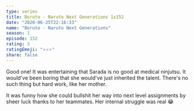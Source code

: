 ```yaml
---
type: series
title: Boruto - Naruto Next Generations 1x152
date: "2020-06-25T22:16:33"
name: "Boruto - Naruto Next Generations"
season: 1
episode: 152
rating: 3
ratingEmoji: "⭐️⭐️⭐️"
share: false
---
```


Good one! It was entertaining that Sarada is no good at medical ninjutsu. It would've been boring that she would've just inherited the talent. There's no such thing but hard work, like her mother.

It was funny how she could bullshit her way into next level assignments by sheer luck thanks to her teammates. Her internal struggle was real 😂
